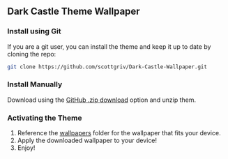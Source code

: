 ## Dark Castle Theme Wallpaper

### Install using Git

If you are a git user, you can install the theme and keep it up to date by cloning the repo:

```bash
git clone https://github.com/scottgriv/Dark-Castle-Wallpaper.git
```

### Install Manually

Download using the [GitHub .zip download](https://github.com/scottgriv/Dark-Castle-Wallpaper/archive/main.zip) option and unzip them.

### Activating the Theme

1. Reference the [wallpapers](./wallpapers/) folder for the wallpaper that fits your device.
2. Apply the downloaded wallpaper to your device!
3. Enjoy!
